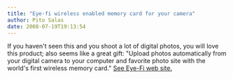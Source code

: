```yaml
---
title: "Eye-fi wireless enabled memory card for your camera"
author: Pito Salas
date: 2008-07-19T19:13:54
---
```




If you haven't seen this and you shoot a lot of digital photos, you will love
this product; also seems like a great gift: "Upload photos automatically from
your digital camera to your computer and favorite photo site with the world's
first wireless memory card." [See Eye-Fi web site.  
](<http://www.eye.fi/>)


